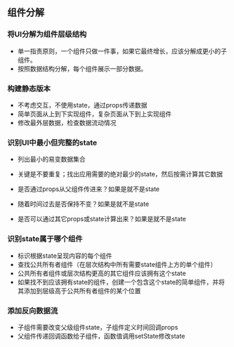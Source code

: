 ## 组件分解

### 将UI分解为组件层级结构

* 单一指责原则，一个组件只做一件事，如果它最终增长，应该分解成更小的子组件。
* 按照数据结构分解，每个组件展示一部分数据。


### 构建静态版本

* 不考虑交互，不使用state，通过props传递数据
* 简单页面从上到下实现组件，复杂页面从下到上实现组件
* 修改最外层数据，检查数据流动情况


### 识别UI中最小但完整的state

* 列出最小的易变数据集合
* 关键是不要重复；找出应用需要的绝对最少的state，然后按需计算其它数据

* 是否通过props从父组件传进来？如果是就不是state
* 随着时间过去是否保持不变？如果是就不是state
* 是否可以通过其它props或state计算出来？如果是就不是state


### 识别state属于哪个组件

* 标识根据state呈现内容的每个组件
* 查找公共所有者组件（在层次结构中所有需要state组件上方的单个组件）
* 公共所有者组件或层次结构更高的其它组件应该拥有这个state
* 如果找不到应该拥有state的组件，创建一个包含这个state的简单组件，并将其添加到层级高于公共所有者组件的某个位置


### 添加反向数据流

* 子组件需要改变父级组件state，子组件定义时间回调props
* 父组件传递回调函数给子组件，函数值调用setState修改state
